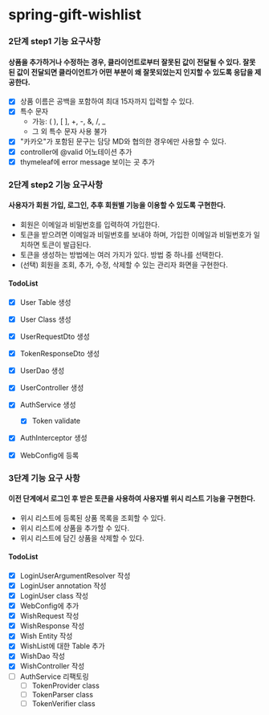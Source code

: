 # spring-gift-wishlist

### 2단계 step1 기능 요구사항
#### 상품을 추가하거나 수정하는 경우, 클라이언트로부터 잘못된 값이 전달될 수 있다. 잘못된 값이 전달되면 클라이언트가 어떤 부분이 왜 잘못되었는지 인지할 수 있도록 응답을 제공한다.

- [x] 상품 이름은 공백을 포함하여 최대 15자까지 입력할 수 있다.
- [x] 특수 문자
  - 가능: ( ), [ ], +, -, &, /, _
  - 그 외 특수 문자 사용 불가
- [x] "카카오"가 포함된 문구는 담당 MD와 협의한 경우에만 사용할 수 있다.
- [x] controller에 @valid 어노테이션 추가
- [x] thymeleaf에 error message 보이는 곳 추가

### 2단계 step2 기능 요구사항
#### 사용자가 회원 가입, 로그인, 추후 회원별 기능을 이용할 수 있도록 구현한다.
- 회원은 이메일과 비밀번호를 입력하여 가입한다.
- 토큰을 받으려면 이메일과 비밀번호를 보내야 하며, 가입한 이메일과 비밀번호가 일치하면 토큰이 발급된다.
- 토큰을 생성하는 방법에는 여러 가지가 있다. 방법 중 하나를 선택한다.
- (선택) 회원을 조회, 추가, 수정, 삭제할 수 있는 관리자 화면을 구현한다.

#### TodoList
- [x] User Table 생성
- [x] User Class 생성
- [x] UserRequestDto 생성
- [x] TokenResponseDto 생성
- [x] UserDao 생성
- [x] UserController 생성
- [x] AuthService 생성
  - [x] Token validate
- [x] AuthInterceptor 생성
- [x] WebConfig에 등록


### 3단계 기능 요구 사항
#### 이전 단계에서 로그인 후 받은 토큰을 사용하여 사용자별 위시 리스트 기능을 구현한다.
- 위시 리스트에 등록된 상품 목록을 조회할 수 있다.
- 위시 리스트에 상품을 추가할 수 있다.
- 위시 리스트에 담긴 상품을 삭제할 수 있다.

#### TodoList
- [x] LoginUserArgumentResolver 작성
- [x] LoginUser annotation 작성
- [x] LoginUser class 작성
- [x] WebConfig에 추가
- [x] WishRequest 작성
- [x] WishResponse 작성
- [x] Wish Entity 작성
- [x] WishList에 대한 Table 추가
- [x] WishDao 작성
- [x] WishController 작성
- [ ] AuthService 리팩토링
  - [ ] TokenProvider class
  - [ ] TokenParser class
  - [ ] TokenVerifier class
